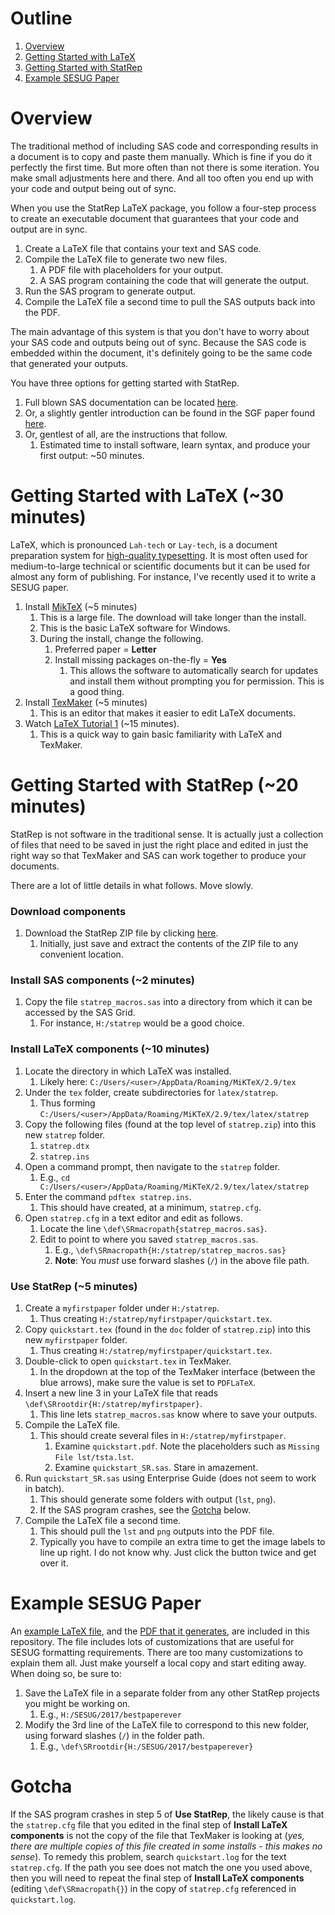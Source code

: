 # Outline

1. <a href="#Overview">Overview</a>
1. <a href="#Getting Started with LaTeX">Getting Started with LaTeX</a>
1. <a href="#Getting Started with StatRep">Getting Started with StatRep</a>
1. <a href="#Example SESUG Paper">Example SESUG Paper</a>

<a name="Overview"/>

# Overview

The traditional method of including SAS code and corresponding results in a document is to copy and paste them manually. Which is fine if you do it perfectly the first time. But more often than not there is some iteration. You make small adjustments here and there. And all too often you end up with your code and output being out of sync.

When you use the StatRep LaTeX package, you follow a four-step process to create an executable document that guarantees that your code and output are in sync.

1. Create a LaTeX file that contains your text and SAS code.
1. Compile the LaTeX file to generate two new files.
   1. A PDF file with placeholders for your output.
   1. A SAS program containing the code that will generate the output.
1. Run the SAS program to generate output.
1. Compile the LaTeX file a second time to pull the SAS outputs back into the PDF.

The main advantage of this system is that you don't have to worry about your SAS code and outputs being out of sync. Because the SAS code is embedded within the document, it's definitely going to be the same code that generated your outputs.

You have three options for getting started with StatRep. 

1. Full blown SAS documentation can be located [here](http://support.sas.com/rnd/app/papers/statrep.html). 
1. Or, a slightly gentler introduction can be found in the SGF paper found [here](http://support.sas.com/resources/papers/proceedings12/324-2012.pdf).
1. Or, gentlest of all, are the instructions that follow.
   1. Estimated time to install software, learn syntax, and produce your first output: ~50 minutes.

<a name="Getting Started with LaTeX"/>

# Getting Started with LaTeX (~30 minutes)

LaTeX, which is pronounced `Lah-tech` or `Lay-tech`, is a document preparation system for [high-quality typesetting](https://en.wikipedia.org/wiki/LaTeX#Example). It is most often used for medium-to-large technical or scientific documents but it can be used for almost any form of publishing. For instance, I've recently used it to write a SESUG paper. 

1. Install [MikTeX](https://miktex.org/download) (~5 minutes)
   1. This is a large file. The download will take longer than the install.
   1. This is the basic LaTeX software for Windows.
   1. During the install, change the following.
      1. Preferred paper = **Letter**
      1. Install missing packages on-the-fly = **Yes**
         1. This allows the software to automatically search for updates and install them without prompting you for permission. This is a good thing. 
1. Install [TexMaker](http://www.xm1math.net/texmaker/download.html) (~5 minutes)
   1. This is an editor that makes it easier to edit LaTeX documents.
1. Watch [LaTeX Tutorial 1](https://www.youtube.com/watch?v=SoDv0qhyysQ) (~15 minutes).
   1. This is a quick way to gain basic familiarity with LaTeX and TexMaker.

<a name="Getting Started with StatRep"/>

# Getting Started with StatRep (~20 minutes)

StatRep is not software in the traditional sense. It is actually just a collection of files that need to be saved in just the right place and edited in just the right way so that TexMaker and SAS can work together to produce your documents. 

There are a lot of little details in what follows. Move slowly.

### Download components

1. Download the StatRep ZIP file by clicking [here](http://support.sas.com/rnd/app/papers/statrep/statrep.zip). 
   1. Initially, just save and extract the contents of the ZIP file to any convenient location. 

### Install SAS components (~2 minutes)

1. Copy the file `statrep_macros.sas` into a directory from which it can be accessed by the SAS Grid. 
   1. For instance, `H:/statrep` would be a good choice.

### Install LaTeX components (~10 minutes)

1. Locate the directory in which LaTeX was installed.
   1. Likely here: `C:/Users/<user>/AppData/Roaming/MiKTeX/2.9/tex`
1. Under the `tex` folder, create subdirectories for `latex/statrep`.
   1. Thus forming `C:/Users/<user>/AppData/Roaming/MiKTeX/2.9/tex/latex/statrep`
1. Copy the following files (found at the top level of `statrep.zip`) into this new `statrep` folder.
   1. `statrep.dtx`
   1. `statrep.ins`
1. Open a command prompt, then navigate to the `statrep` folder.
   1. E.g., `cd C:/Users/<user>/AppData/Roaming/MiKTeX/2.9/tex/latex/statrep`
1. Enter the command `pdftex statrep.ins`.
   1. This should have created, at a minimum, `statrep.cfg`.
1. Open `statrep.cfg` in a text editor and edit as follows.
   1. Locate the line `\def\SRmacropath{statrep_macros.sas}`.
   1. Edit to point to where you saved `statrep_macros.sas`.
      1. E.g., `\def\SRmacropath{H:/statrep/statrep_macros.sas}`
      1. **Note**: You *must* use forward slashes (`/`) in the above file path.

### Use StatRep (~5 minutes)

1. Create a `myfirstpaper` folder under `H:/statrep`.  
   1. Thus creating `H:/statrep/myfirstpaper/quickstart.tex`.
1. Copy `quickstart.tex` (found in the `doc` folder of `statrep.zip`) into this new `myfirstpaper` folder.
   1. Thus creating `H:/statrep/myfirstpaper/quickstart.tex`.
1. Double-click to open `quickstart.tex` in TexMaker.
   1. In the dropdown at the top of the TexMaker interface (between the blue arrows), make sure the value is set to `PDFLaTeX`.
1. Insert a new line 3 in your LaTeX file that reads `\def\SRrootdir{H:/statrep/myfirstpaper}`.
   1. This line lets `statrep_macros.sas` know where to save your outputs.
1. Compile the LaTeX file.
   1. This should create several files in `H:/statrep/myfirstpaper`.
      1. Examine `quickstart.pdf`. Note the placeholders such as `Missing File lst/tsta.lst`.
      1. Examine `quickstart_SR.sas`. Stare in amazement.
1. Run `quickstart_SR.sas` using Enterprise Guide (does not seem to work in batch).
   1. This should generate some folders with output (`lst`, `png`).
   1. If the SAS program crashes, see the [Gotcha](#gotcha) below.
1. Compile the LaTeX file a second time.
   1. This should pull the `lst` and `png` outputs into the PDF file.
   1. Typically you have to compile an extra time to get the image labels to line up right. I do not know why. Just click the button twice and get over it.
   
<a name="Example SESUG Paper"/>

# Example SESUG Paper

An [example LaTeX file](https://github.com/srosanba/sas-statrep/blob/master/sesugexample.tex), and the [PDF that it generates](https://github.com/srosanba/sas-statrep/blob/master/sesugexample.pdf), are included in this repository. The file includes lots of customizations that are useful for SESUG formatting requirements. There are too many customizations to explain them all. Just make yourself a local copy and start editing away. When doing so, be sure to:

1. Save the LaTeX file in a separate folder from any other StatRep projects you might be working on.
   1. E.g., `H:/SESUG/2017/bestpaperever`
1. Modify the 3rd line of the LaTeX file to correspond to this new folder, using forward slashes (`/`) in the folder path. 
   1. E.g., `\def\SRrootdir{H:/SESUG/2017/bestpaperever}`

# Gotcha

If the SAS program crashes in step 5 of **Use StatRep**, the likely cause is that the `statrep.cfg` file that you edited in the final step of **Install LaTeX components** is not the copy of the file that TexMaker is looking at (*yes, there are multiple copies of this file created in some installs - this makes no sense*). To remedy this problem, search `quickstart.log` for the text `statrep.cfg`. If the path you see does not match the one you used above, then you will need to repeat the final step of **Install LaTeX components** (editing `\def\SRmacropath{}`) in the copy of `statrep.cfg` referenced in `quickstart.log`. 
